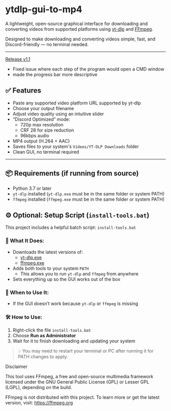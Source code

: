 # ytdlp-gui-to-mp4

A lightweight, open-source graphical interface for downloading and converting videos from supported platforms using [yt-dlp](https://github.com/yt-dlp/yt-dlp) and [FFmpeg](https://ffmpeg.org/).

Designed to make downloading and converting videos simple, fast, and Discord-friendly — no terminal needed.

---
[Release v1.1](https://github.com/slowchu/ytdlp-gui-to-mp4/releases/tag/v1.1)
- Fixed issue where each step of the program would open a CMD window
- made the progress bar more descriptive

## ✅ Features

- Paste any supported video platform URL supported by yt-dlp
- Choose your output filename
- Adjust video quality using an intuitive slider
- “Discord Optimized” mode:
  - 720p max resolution
  - CRF 28 for size reduction
  - 96kbps audio
- MP4 output (H.264 + AAC)
- Saves files to your system's `Videos/YT-DLP Downloads` folder
- Clean GUI, no terminal required

---

## 📦 Requirements (if running from source)

- Python 3.7 or later
- `yt-dlp` installed (`yt-dlp.exe` must be in the same folder or system PATH)
- `ffmpeg` installed (`ffmpeg.exe` must be in the same folder or system PATH)


## ⚙️ Optional: Setup Script (`install-tools.bat`)

This project includes a helpful batch script: `install-tools.bat`

### 🔧 What It Does:
- Downloads the latest versions of:
  - [yt-dlp.exe](https://github.com/yt-dlp/yt-dlp)
  - [ffmpeg.exe](https://www.gyan.dev/ffmpeg/builds/)
- Adds both tools to your system `PATH`
  - This allows you to run `yt-dlp` and `ffmpeg` from anywhere
- Sets everything up so the GUI works out of the box

### 📌 When to Use It:
- If the GUI doesn’t work because `yt-dlp` or `ffmpeg` is missing

### 🛠 How to Use:
1. Right-click the file `install-tools.bat`
2. Choose **Run as Administrator**
3. Wait for it to finish downloading and updating your system

> 💡 You may need to restart your terminal or PC after running it for PATH changes to apply.


Disclaimer

This tool uses FFmpeg, a free and open-source multimedia framework licensed under the GNU General Public License (GPL) or Lesser GPL (LGPL), depending on the build.

FFmpeg is not distributed with this project. To learn more or get the latest version, visit: https://ffmpeg.org

